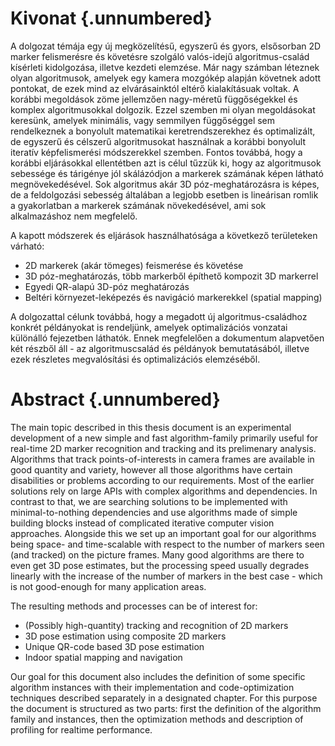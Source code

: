 Kivonat {.unnumbered}
=======

A dolgozat témája egy új megközelítésű, egyszerű és gyors, elsősorban 2D marker felismerésre és követésre szolgáló valós-idejű algoritmus-család kísérleti kidolgozása, illetve kezdeti elemzése. Már nagy számban léteznek olyan algoritmusok, amelyek egy kamera mozgókép alapján követnek adott pontokat, de ezek mind az elvárásainktól eltérő kialakításuak voltak. A korábbi megoldások zöme jellemzően nagy-méretű függőségekkel és komplex algoritmusokkal dolgozik. Ezzel szemben mi olyan megoldásokat keresünk, amelyek minimális, vagy semmilyen függőséggel sem rendelkeznek a bonyolult matematikai keretrendszerekhez és optimalizált, de egyszerű és célszerű algoritmusokat használnak a korábbi bonyolult iteratív képfelismerési módszerekkel szemben. Fontos továbbá, hogy a korábbi eljárásokkal ellentétben azt is célul tűzzük ki, hogy az algoritmusok sebessége és tárigénye jól skálázódjon a markerek számának képen látható megnövekedésével. Sok algoritmus akár 3D póz-meghatározásra is képes, de a feldolgozási sebesség általában a legjobb esetben is lineárisan romlik a gyakorlatban a markerek számának növekedésével, ami sok alkalmazáshoz nem megfelelő.

A kapott módszerek és eljárások használhatósága a következő területeken várható:

* 2D markerek (akár tömeges) feismerése és követése
* 3D póz-meghatározás, több markerből építhető kompozit 3D markerrel
* Egyedi QR-alapú 3D-póz meghatározás
* Beltéri környezet-leképezés és navigáció markerekkel (spatial mapping)

A dolgozattal célunk továbbá, hogy a megadott új algoritmus-családhoz konkrét példányokat is rendeljünk, amelyek optimalizációs vonzatai különálló fejezetben láthatók. Ennek megfelelően a dokumentum alapvetően két részből áll - az algoritmuscsalád és példányok bemutatásából, illetve ezek részletes megvalósítási és optimalizációs elemzéséből.

Abstract {.unnumbered}
========

The main topic described in this thesis document is an experimental development of a new simple and fast algorithm-family primarily useful for real-time 2D marker recognition and tracking and its prelimenary analysis. Algorithms that track points-of-interests in camera frames are available in good quantity and variety, however all those algorithms have certain disabilities or problems according to our requirements. Most of the earlier solutions rely on large APIs with complex algorithms and dependencies. In contrast to that, we are searching solutions to be implemented with minimal-to-nothing dependencies and use algorithms made of simple building blocks instead of complicated iterative computer vision approaches. Alongside this we set up an important goal for our algorithms being space- and time-scalable with respect to the number of markers seen (and tracked) on the picture frames. Many good algorithms are there to even get 3D pose estimates, but the processing speed usually degrades linearly with the increase of the number of markers in the best case - which is not good-enough for many application areas.

The resulting methods and processes can be of interest for:

* (Possibly high-quantity) tracking and recognition of 2D markers
* 3D pose estimation using composite 2D markers
* Unique QR-code based 3D pose estimation
* Indoor spatial mapping and navigation

Our goal for this document also includes the definition of some specific algorithm instances with their implementation and code-optimization techniques described separately in a designated chapter. For this purpose the document is structured as two parts: first the definition of the algorithm family and instances, then the optimization methods and description of profiling for realtime performance.
